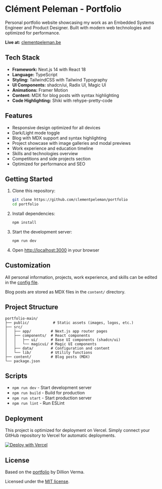 # Clément Peleman - Portfolio

Personal portfolio website showcasing my work as an Embedded Systems Engineer and Product Designer. Built with modern web technologies and optimized for performance.

**Live at:** [clementpeleman.be](https://clementpeleman.be)

## Tech Stack

- **Framework:** Next.js 14 with React 18
- **Language:** TypeScript
- **Styling:** TailwindCSS with Tailwind Typography
- **UI Components:** shadcn/ui, Radix UI, Magic UI
- **Animations:** Framer Motion
- **Content:** MDX for blog posts with syntax highlighting
- **Code Highlighting:** Shiki with rehype-pretty-code

## Features

- Responsive design optimized for all devices
- Dark/Light mode toggle
- Blog with MDX support and syntax highlighting
- Project showcase with image galleries and modal previews
- Work experience and education timeline
- Skills and technologies overview
- Competitions and side projects section
- Optimized for performance and SEO

## Getting Started

1. Clone this repository:

   ```bash
   git clone https://github.com/clementpeleman/portfolio
   cd portfolio
   ```

2. Install dependencies:

   ```bash
   npm install
   ```

3. Start the development server:

   ```bash
   npm run dev
   ```

4. Open [http://localhost:3000](http://localhost:3000) in your browser

## Customization

All personal information, projects, work experience, and skills can be edited in the [config file](./src/data/resume.tsx).

Blog posts are stored as MDX files in the `content/` directory.

## Project Structure

```
portfolio-main/
├── public/           # Static assets (images, logos, etc.)
├── src/
│   ├── app/         # Next.js app router pages
│   ├── components/  # React components
│   │   ├── ui/      # Base UI components (shadcn/ui)
│   │   └── magicui/ # Magic UI components
│   ├── data/        # Configuration and content
│   └── lib/         # Utility functions
├── content/         # Blog posts (MDX)
└── package.json
```

## Scripts

- `npm run dev` - Start development server
- `npm run build` - Build for production
- `npm run start` - Start production server
- `npm run lint` - Run ESLint

## Deployment

This project is optimized for deployment on Vercel. Simply connect your GitHub repository to Vercel for automatic deployments.

[![Deploy with Vercel](https://vercel.com/button)](https://vercel.com/new/clone?repository-url=https%3A%2F%2Fgithub.com%2Fclementpeleman%2Fportfolio)

## License

Based on the [portfolio](https://github.com/dillionverma/portfolio) by Dillion Verma.

Licensed under the [MIT license](https://github.com/dillionverma/portfolio/blob/main/LICENSE.md).

